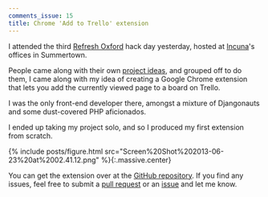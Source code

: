 ```yaml
---
comments_issue: 15
title: Chrome 'Add to Trello' extension
---
```

I attended the third [Refresh Oxford](http://www.refreshoxford.co.uk/) hack day yesterday, hosted at [Incuna](http://www.incuna.com/en/)'s offices in Summertown.

<!-- more -->

People came along with their own [project ideas](https://github.com/refreshoxford/hackday-3), and grouped off to do them, I came along with my idea of creating a Google Chrome extension that lets you add the currently viewed page to a board on Trello.

I was the only front-end developer there, amongst a mixture of Djangonauts and some dust-covered PHP aficionados.

I ended up taking my project solo, and so I produced my first extension from scratch.

{% include posts/figure.html src="Screen%20Shot%202013-06-23%20at%2002.41.12.png" %}{:.massive.center}

You can get the extension over at the [GitHub repository](https://github.com/omgmog/chrome-add-link-to-trello). If you find any issues, feel free to submit a [pull request](https://github.com/omgmog/chrome-add-link-to-trello/pulls) or an [issue](https://github.com/omgmog/chrome-add-link-to-trello/issues) and let me know.
